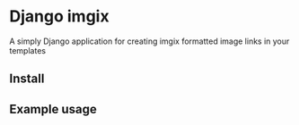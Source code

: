 Django imgix
============

A simply Django application for creating imgix formatted image links in your templates

Install
-------

Example usage
-------------

